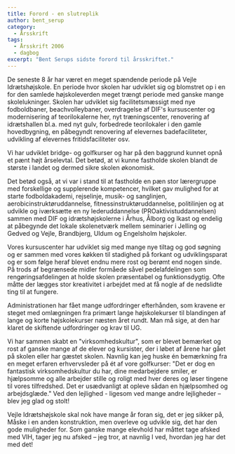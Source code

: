 ```yaml
---
title: Forord - en slutreplik
author: bent_serup
category:
  - Årsskrift
tags:
  - Årsskrift 2006
  - dagbog
excerpt: "Bent Serups sidste forord til årsskriftet."
---
```


De seneste 8 år har været en meget spændende periode på Vejle Idrætshøjskole. En periode hvor skolen har udviklet sig og blomstret op i en for den samlede højskoleverden meget trængt periode med ganske mange skolelukninger. Skolen har udviklet sig facilitetsmæssigt med nye fodboldbaner, beachvolleybaner, overdragelse af DIF's kursuscenter og modernisering af teorilokalerne her, nyt træningscenter, renovering af idrætshallen bl.a. med nyt gulv, forbedrede teorilokaler i den gamle hovedbygning, en påbegyndt renovering af elevernes badefaciliteter, udvikling af elevernes fritidsfaciliteter osv.

Vi har udviklet bridge- og golfkurser og har på den baggrund kunnet opnå et pænt højt årselevtal. Det betød, at vi kunne fastholde skolen blandt de største i landet og dermed sikre skolen økonomisk.

Det betød også, at vi var i stand til at fastholde en pæn stor lærergruppe med forskellige og supplerende kompetencer, hvilket gav mulighed for at starte fodboldakademi, rejselinje, musik- og sanglinjen, aerobicinstruktøruddannelse, fitnessinstruktøruddannelse, politilinjen og at udvikle og iværksætte en ny lederuddannelse (PROaktivistuddannelsen) sammen med DIF og idrætshøjskolerne i Århus, Ålborg og Ikast og endelig at påbegynde det lokale skolenetværk mellem seminarier i Jelling og Gedved og Vejle, Brandbjerg, Uldum og Engelsholm højskoler.

Vores kursuscenter har udviklet sig med mange nye tiltag og god søgning og er sammen med vores køkken til stadighed på forkant og udviklingsparat og er som følge heraf blevet endnu mere rost og berømt end nogen sinde. På trods af begrænsede midler formåede såvel pedelafdelingen som rengøringsafdelingen at holde skolen præsentabel og funktionsdygtig. Ofte måtte der lægges stor kreativitet i arbejdet med at få nogle af de nedslidte ting til at fungere.

Administrationen har fået mange udfordringer efterhånden, som kravene er steget med omlægningen fra primært lange højskolekurser til blandingen af lange og korte højskolekurser næsten året rundt. Man må sige, at den har klaret de skiftende udfordringer og krav til UG.

Vi har sammen skabt en "virksomhedskultur", som er blevet bemærket og rost af ganske mange af de elever og kursister, der i løbet af årene har gået på skolen eller har gæstet skolen. Navnlig kan jeg huske én bemærkning fra en meget erfaren erhvervsleder på ét af vore golfkurser: "Det er dog en fantastisk virksomhedskultur du har, dine medarbejdere smiler, er hjælpsomme og alle arbejder stille og roligt med hver deres og løser tingene til vores tilfredshed. Det er usædvanligt at opleve sådan en hjælpsomhed og arbejdsglæde." Ved den lejlighed - ligesom ved mange andre lejligheder – blev jeg glad og stolt!

Vejle Idrætshøjskole skal nok have mange år foran sig, det er jeg sikker på, Måske i en anden konstruktion, men overleve og udvikle sig, det har den gode muligheder for. Som ganske mange elevhold har måttet tage afsked med VIH, tager jeg nu afsked – jeg tror, at navnlig I ved, hvordan jeg har det med det!
